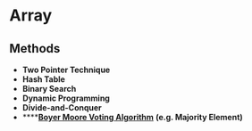 # Array

## Methods

* **Two Pointer Technique**
* **Hash Table**
* **Binary Search** 
* **Dynamic Programming**
* **Divide-and-Conquer**
* \*\*\*\*[**Boyer Moore Voting Algorithm**](https://en.wikipedia.org/wiki/Boyer%E2%80%93Moore_majority_vote_algorithm) **\(e.g. Majority Element\)**

